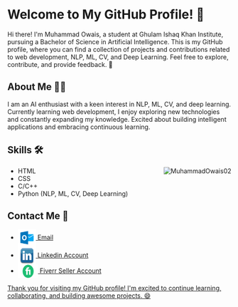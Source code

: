 # Welcome to My GitHub Profile! 👋

Hi there! I'm Muhammad Owais, a student at Ghulam Ishaq Khan Institute, pursuing a Bachelor of Science in Artificial Intelligence. This is my GitHub profile, where you can find a collection of projects and contributions related to web development, NLP, ML, CV, and Deep Learning. Feel free to explore, contribute, and provide feedback. 🚀

## About Me 🙋‍♂️

I am an AI enthusiast with a keen interest in NLP, ML, CV, and deep learning. Currently learning web development, I enjoy exploring new technologies and constantly expanding my knowledge. Excited about building intelligent applications and embracing continuous learning.

## Skills 🛠️
<p><img align="right" src="https://github-readme-stats.vercel.app/api/top-langs?username=MuhammadOwais02&show_icons=true&locale=en&layout=compact" alt="MuhammadOwais02" /></p>

- HTML
- CSS
- C/C++
- Python (NLP, ML, CV, Deep Learning)

## Contact Me 📩

- <a href="mailto:owais.sajid002@hotmail.com" target="blank"><img align="center" src="outlook-logo.png" height="40" width="40" /> Email
- <a href="https://www.linkedin.com/in/muhammad-owais-4b58a91bb" target="blank"><img align="center" src="linkedin-logo.png" height="40" width="40" /> Linkedin Account
- <a href="https://www.fiverr.com/s/Qav0Be" target="blank"><img align="center" src="fiverr-logo.png" height="30" width="45" /> Fiverr Seller Account

Thank you for visiting my GitHub profile! I'm excited to continue learning, collaborating, and building awesome projects. 😄
